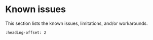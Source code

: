 # Known issues

This section lists the known issues, limitations, and/or workarounds.

```{include} /release/known_issues/printf_issue_for_program_address_space.md
:heading-offset: 2
```
